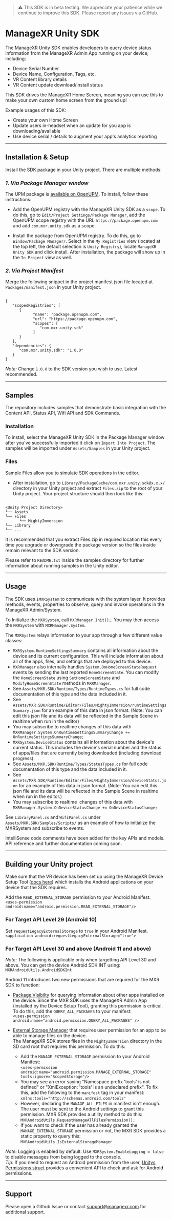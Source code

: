 > ⚠️ This SDK is in beta testing. We appreciate your patience while we continue to improve this SDK. Please report any issues via GitHub.

# ManageXR Unity SDK
The ManageXR Unity SDK enables developers to query device status information from the ManageXR Admin App running on your device, including:
- Device Serial Number
- Device Name, Configuration, Tags, etc.
- VR Content library details
- VR Content update download/install status


This SDK drives the ManageXR Home Screen, meaning you can use this to make your own custom home screen from the ground up!

Example usages of this SDK:
- Create your own Home Screen
- Update users in-headset when an update for you app is downloading/available
- Use device serial / details to augment your app's analytics reporting

___
## Installation & Setup  
Install the SDK package in your Unity project. There are multiple methods:

### _1. Via Package Manager window_  
The UPM package is [available on OpenUPM](https://openupm.com/packages/com.mxr.unity.sdk). To install, follow these instructions:  
- Add the OpenUPM registry with the ManageXR Unity SDK as a `scope`. To do this, go to `Edit/Project Settings/Package Manager`, add the OpenUPM scope registry with the URL `https://package.openupm.com` and add `com.mxr.unity.sdk` as a scope.

- Install the package from OpenUPM registry. To do this, go to `Window/Package Manager/`. Select in the `My Registries` view (located at the top left, the default selection is `Unity Registry`), locate `ManageXR Unity SDK` and click install. After installation, the package will show up in the `In Project` view as well.

### _2. Via Project Manifest_
Merge the following snippet in the project manifest json file located at `Packages/manifest.json` in your Unity project.  
```  

{
   "scopedRegistries": [
      {
            "name": "package.openupm.com",
            "url": "https://package.openupm.com",
            "scopes": [
               "com.mxr.unity.sdk"
            ]
      }
   ],
   "dependencies": {
      "com.mxr.unity.sdk": "1.0.0"
   }
}  

```

*Note:* Change `1.0.0` to the SDK version you wish to use. Latest recommended.
___
## Samples  
The repository includes samples that demonstrate basic integration with the Content API, Status API, Wifi API and SDK Commands.

### Installation
To install, select the ManageXR Unity SDK in the Package Manager window after you've successfully imported it click on `Import Into Project`. The samples will be imported under `Assets/Samples` in your Unity project.

### Files  
Sample Files allow you to simulate SDK operations in the editor.  
- After installation, go to `Library/PackageCache/com.mxr.unity.sdk@x.x.x/` directory in your Unity project and extract `Files.zip` to the root of your Unity project. Your project structure should then look like this:  

```

<Unity Project Directory>  
└── Assets
└── Files  
      └── MightyImmersion  
└── Library  
└── ...

```

It is recommended that you extract Files.zip in required location this every time you upgrade or downgrade the package version so the files inside remain relevant to the SDK version.  

Please refer to `README.txt` inside the samples directory for further information about running samples in the Unity editor.

___
## Usage  
The SDK uses `IMXRSystem` to communicate with the system layer. It provides methods, events, properties to observe, query and invoke operations in the ManageXR Admin/System.

To Initialize the `MXRSystem`, call `MXRManager.Init();`. You may then access the `MXRSystem` with `MXRManager.System`.

The `MXRSystem` relays information to your app through a few different value classes:

- `MXRSystem.RuntimeSettingsSummary` contains all information about the device and its current configuration. This will include information about all of the apps, files, and settings that are deployed to this device.
- `MXRManager` also internally handles `System.OnHomeScreenStateRequest` events by sending the last reported `HomeScreenState`. You can modify the `HomeScreenState` using `SetHomeScreenState` and `ModifyHomeScreenState` methods in `MXRManager`. 
- See `Assets/MXR.SDK/Runtime/Types/RuntimeTypes.cs` for full code documentation of this type and the data included in it.
- See `Assets/MXR.SDK/Runtime/Editor/Files/MightyImmersion/runtimeSettingsSummary.json` for an example of this data in json format. (Note: You can edit this json file and its data will be reflected in the Sample Scene in realtime when run in the editor)
- You may subscribe to realtime changes of this data with `MXRManager.System.OnRuntimeSettingsSummaryChange += OnRuntimeSettingsSummaryChange;`
- `MXRSystem.DeviceStatus` contains all information about the device's current status. This includes the device's serial number and the status of apps/files that are currently being downloaded (including download progress).
- See `Assets/MXR.SDK/Runtime/Types/StatusTypes.cs` for full code documentation of this type and the data included in it.
- See `Assets/MXR.SDK/Runtime/Editor/Files/MightyImmersion/deviceStatus.json` for an example of this data in json format. (Note: You can edit this json file and its data will be reflected in the Sample Scene in realtime when run in the editor.)
- You may subscribe to realtime  changes of this data with `MXRManager.System.OnDeviceStatusChange += OnDeviceStatusChange;`

See `LibraryPanel.cs` and `WifiPanel.cs` under `Assets/MXR.SDK/Samples/Scripts/` as an example of how to initialize the MXRSystem and subscribe to events.

IntelliSense code comments have been added for the key APIs and models. API reference and further documentation coming soon.

___
## Building your Unity project
Make sure that the VR device has been set up using the ManageXR Device Setup Tool ([docs here](https://help.managexr.com/en/articles/5296578-register-a-new-device)) which installs the Android applications on your device that the SDK requires.
  
Add the `READ_EXTERNAL_STORAGE` permission to your Android Manifest.  
`<uses-permission android:name="android.permission.READ_EXTERNAL_STORAGE"/>`

### For Target API Level 29 (Android 10)

Set `requestLegacyExternalStorage` to `true` in your Android Manifest.  
`<application android:requestLegacyExternalStorage="true">`

### For Target API Level 30 and above (Android 11 and above)
*Note:* The following is applicable only when targetting API Level 30 and above. You can get the device Android SDK INT using:  
`MXRAndroidUtils.AndroidSDKInt`

Android 11 introduces two new permissions that are required for the MXR SDK to function:
- [Package Visibilty](https://developer.android.com/training/package-visibility) for querying information about other apps installed on the device. Since the MXR SDK uses the ManageXR Admin App (installed by the Device Setup Tool), granting this permission is critical. To do this, add the `QUERY_ALL_PACKAGES` to your manifest:  
`<uses-permission android:name="android.permission.QUERY_ALL_PACKAGES" />`

- [External Storage Manager](https://developer.android.com/reference/android/Manifest.permission#MANAGE_EXTERNAL_STORAGE) that requires user permission for an app to be able to manage files on the device.  
The ManageXR SDK stores files in the `MightyImmersion` directory in the SD card root that requires this permission. To do this:
    - Add the `MANAGE_EXTERNAL_STORAGE` permission to your Android Manifest:  
    `<uses-permission android:name="android.permission.MANAGE_EXTERNAL_STORAGE" tools:ignore="ScopedStorage"/>`  
    - You may see an error saying "Namespace prefix 'tools' is not defined" or "XmlException: 'tools' is an undeclared prefix". To fix this, add the following to the `manifest` tag in your manifest:  
    `xmlns:tools="http://schemas.android.com/tools"`
    - However, declaring the `MANAGE_ALL_FILES` in manifest isn't enough. The user must be sent to the Android settings to grant this permission. MXR SDK provides a utility method to do this:  
    `MXRAndroidUtils.RequestManageAllFilesPermission();`  
    - If you want to check if the user has already granted the `MANAGE_EXTERNAL_STORAGE` permission or not, the MXR SDK provides a static property to query this:  
    `MXRAndroidUtils.IsExternalStorageManager`  


*Note:* Logging is enabled by default. Use `MXRSystem.EnableLogging = false` to disable messages from being logged to the console.  
*Tip:* If you need to request an Android permission from the user, [Unitys Permissions struct](https://docs.unity3d.com/ScriptReference/Android.Permission.html) provides a convenient API to check and ask for Android permissions.
___
## Support  
Please open a Github Issue or contact support@managexr.com for additional support.
